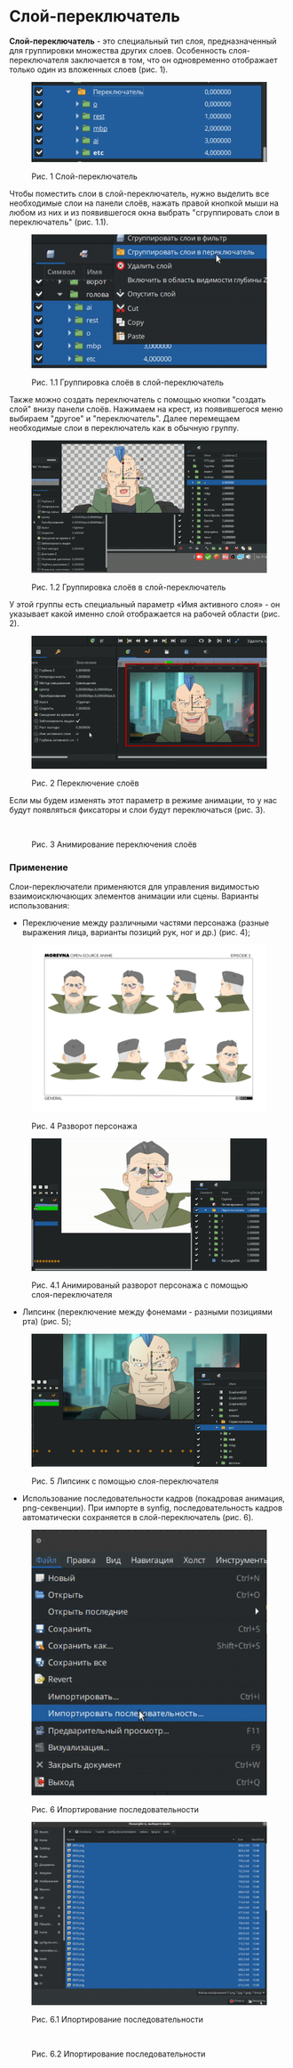 # Слой-переключатель

**Слой-переключатель** - это специальный тип слоя, предназначенный для группировки множества других слоев. Особенность слоя-переключателя заключается в том, что он одновременно отображает только один из вложенных слоев (рис. 1).

<figure><img src="../.gitbook/assets/2024-04-17_13-14_1.png" alt=""><figcaption><p>Рис. 1 Слой-переключатель</p></figcaption></figure>

Чтобы поместить слои в слой-переключатель, нужно выделить все необходимые слои на панели слоёв, нажать правой кнопкой мыши на любом из них и из появившегося окна выбрать "сгруппировать слои в переключатель" (рис. 1.1).

<figure><img src="../.gitbook/assets/howtoswitch.png" alt=""><figcaption><p>Рис. 1.1  Группировка слоёв в слой-переключатель</p></figcaption></figure>

Также можно создать переключатель с помощью кнопки "создать слой" внизу панели слоёв. Нажимаем на крест, из появившегося меню выбираем "другое" и "переключатель". Далее перемещаем необходимые слои в переключатель как в обычную группу.

<figure><img src="../.gitbook/assets/switcher7.gif" alt=""><figcaption><p>Рис. 1.2 Группировка слоёв в слой-переключатель</p></figcaption></figure>

У этой группы есть специальный параметр «Имя активного слоя» - он указывает какой именно слой отображается на рабочей области (рис. 2).

<figure><img src="../.gitbook/assets/switcher.gif" alt=""><figcaption><p>Рис.  2 Переключение слоёв</p></figcaption></figure>

Если мы будем изменять этот параметр в режиме анимации, то у нас будут появляться фиксаторы и слои будут переключаться (рис.  3).

<figure><img src="../.gitbook/assets/switcher2.gif" alt=""><figcaption><p>Рис.  3 Анимирование переключения слоёв</p></figcaption></figure>

### Применение

Слои-переключатели применяются для управления видимостью взаимоисключающих элементов анимации или сцены. Варианты использования:

* Переключение между различными частями персонажа (разные выражения лица, варианты позиций рук, ног и др.) (рис.  4);

<figure><img src="../.gitbook/assets/AIMrSGuo6Tk.jpg" alt=""><figcaption><p>Рис.  4 Разворот персонажа</p></figcaption></figure>

<figure><img src="../.gitbook/assets/switcher3.gif" alt=""><figcaption><p>Рис.  4.1 Анимированый разворот персонажа с помощью слоя-переключателя</p></figcaption></figure>

* Липсинк (переключение между фонемами - разными позициями рта) (рис.  5);

<figure><img src="../.gitbook/assets/switcher4.gif" alt=""><figcaption><p>Рис.  5 Липсинк с помощью слоя-переключателя</p></figcaption></figure>

* Использование последовательности кадров (покадровая анимация, png-секвенции). При импорте в synfig, последовательность кадров автоматически сохраняется в слой-переключатель (рис.  6).

<figure><img src="../.gitbook/assets/importseq.png" alt=""><figcaption><p>Рис.  6 Ипортирование последовательности</p></figcaption></figure>

<figure><img src="../.gitbook/assets/importseq2.png" alt=""><figcaption><p>Рис.  6.1 Ипортирование последовательности</p></figcaption></figure>

<figure><img src="../.gitbook/assets/switcher5.gif" alt=""><figcaption><p>Рис.  6.2 Ипортирование последовательности</p></figcaption></figure>

